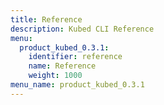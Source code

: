 ```yaml
---
title: Reference
description: Kubed CLI Reference
menu:
  product_kubed_0.3.1:
    identifier: reference
    name: Reference
    weight: 1000
menu_name: product_kubed_0.3.1
---
```

